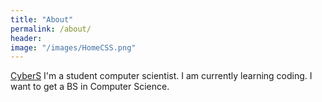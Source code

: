 ```yaml
---
title: "About"
permalink: /about/
header:
image: "/images/HomeCSS.png"
---
```

[CyberS](https://imgur.com/a/dupVn26)
I'm a student computer scientist. I am currently learning coding. I want to get a BS in Computer Science.
